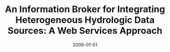 ---
title: "An Information Broker for Integrating Heterogeneous Hydrologic Data Sources: A Web Services Approach"
collection: publications
category: conferences
permalink: /publication/2006-01-01-An-Information-Broker-for-Integrating-Heterogeneous-Hydrologic-Data-Sources-A-Web-Services-Approach
date: 2006-01-01
venue: 'In Proc. of Research and Practical Issues of Enterprise Information Systems - IFIP TC 8 International Conference on Research and Practical Issues of Enterprise Information Systems (CONFENIS 2006) April 24-26, 2006, Vienna, Austria'
paperurl: 'https://doi.org/10.1007/0-387-34456-X\_5'
citation: ' Fabio Calefato,  Attilio Colagrossi,  Domenico Gendarmi,  Filippo Lanubile,  Giovanni Semeraro, &quot;An Information Broker for Integrating Heterogeneous Hydrologic Data Sources: A Web Services Approach.&quot; <i>In Proc. of Research and Practical Issues of Enterprise Information Systems - IFIP TC 8 International Conference on Research and Practical Issues of Enterprise Information Systems (CONFENIS 2006) April 24-26, 2006, Vienna, Austria</i>, 2006. DOI: <a href="https://doi.org/10.1007/0-387-34456-X\_5">10.1007/0-387-34456-X\_5</a>.'
doi: 10.1007/0-387-34456-X\_5'
---